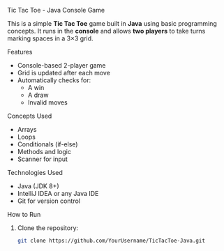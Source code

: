 Tic Tac Toe - Java Console Game

This is a simple **Tic Tac Toe** game built in **Java** using basic programming concepts. It runs in the **console** and allows **two players** to take turns marking spaces in a 3×3 grid.


 Features

- Console-based 2-player game
- Grid is updated after each move
- Automatically checks for:
  - A win
  - A draw
  - Invalid moves

 Concepts Used

- Arrays
- Loops
- Conditionals (if-else)
- Methods and logic
- Scanner for input


 Technologies Used

- Java (JDK 8+)
- IntelliJ IDEA or any Java IDE
- Git for version control

 How to Run

1. Clone the repository:
   ```bash
   git clone https://github.com/YourUsername/TicTacToe-Java.git



